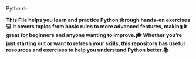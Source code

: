 Python✨

**This File helps you learn and practice Python through hands-on exercises 💻 It covers topics from basic rules to more advanced features, making it great for beginners and anyone wanting to improve.🎓 
Whether you’re just starting out or want to refresh your skills, this repository has useful resources and exercises to help you understand Python better.📚**
